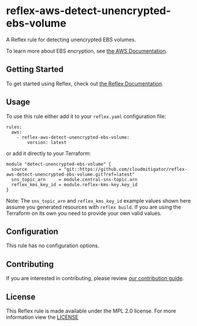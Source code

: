# reflex-aws-detect-unencrypted-ebs-volume
A Reflex rule for detecting unencrypted EBS volumes.

To learn more about EBS encryption, see [the AWS Documentation](https://docs.aws.amazon.com/AWSEC2/latest/UserGuide/EBSEncryption.html).

## Getting Started
To get started using Reflex, check out [the Reflex Documentation](https://docs.cloudmitigator.com/).

## Usage
To use this rule either add it to your `reflex.yaml` configuration file:
```
rules:
  aws:
    - reflex-aws-detect-unencrypted-ebs-volume:
        version: latest
```

or add it directly to your Terraform:
```
module "detect-unencrypted-ebs-volume" {
  source            = "git::https://github.com/cloudmitigator/reflex-aws-detect-unencrypted-ebs-volume.git?ref=latest"
  sns_topic_arn     = module.central-sns-topic.arn
  reflex_kms_key_id = module.reflex-kms-key.key_id
}
```

Note: The `sns_topic_arn` and `reflex_kms_key_id` example values shown here assume you generated resources with `reflex build`. If you are using the Terraform on its own you need to provide your own valid values.

## Configuration
This rule has no configuration options.

## Contributing
If you are interested in contributing, please review [our contribution guide](https://docs.cloudmitigator.com/about/contributing.html).

## License
This Reflex rule is made available under the MPL 2.0 license. For more information view the [LICENSE](https://github.com/cloudmitigator/reflex-aws-detect-unencrypted-ebs-volume/blob/master/LICENSE)
